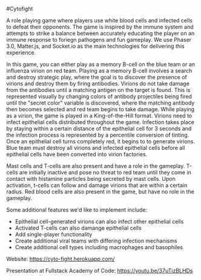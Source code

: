 #Cytofight

A role playing game where players use white blood cells and infected cells to defeat their opponents. The game is inspired by the immune system and attempts to strike a balance between accurately educating the player on an immune response to foriegn pathogens and fun gameplay. We use Phaser 3.0, Matter.js, and Socket.io as the main technologies for delivering this experience.

In this game, you can either play as a memory B-cell on the blue team or an influenza virion on red team. Playing as a memory B-cell involves a search and destroy strategic play, where the goal is to discover the presence of virions and destroy them by firing antibodies. Virions do not take damage from the antibodies until a matching antigen on the target is found. This is represented visually by changing colors of antibody projectiles being fired until the "secret color" variable is discovered, where the matching antibody then becomes selected and red team begins to take damage. While playing as a virion, the game is played in a King-of-the-Hill format. Virions need to infect epithelial cells distributed throughout the game. Infection takes place by staying within a certain distance of the epithelial cell for 3 seconds and the infection process is represented by a percentile conversion of tinting. Once an epithelial cell turns completely red, it begins to to generate virions. Blue team must destroy all virions and infected epithelial cells before all epithelial cells have been converted into virion factories.

Mast cells and T-cells are also present and have a role in the gameplay. T-cells are initially inactive and pose no threat to red team until they come in contact with histamine particles being secreted by mast cells. Upon activation, t-cells can follow and damage virions that are within a certain radius. Red blood cells are also present in the game, but have no role in the gameplay.

Some additional features we'd like to implement include:
 - Epithelial cell-generated virions can also infect other epithelial cells
 - Activated T-cells can also damange epithelial cells
 - Add single-player functionality
 - Create additional viral teams with differing infection mechanisms
 - Create additional cell types including macrophages and basophiles

Website: https://cyto-fight.herokuapp.com/

Presentation at Fullstack Academy of Code: https://youtu.be/37uTizBLHDs
